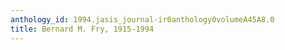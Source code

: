 ```yaml
---
anthology_id: 1994.jasis_journal-ir0anthology0volumeA45A8.0
title: Bernard M. Fry, 1915-1994
---
```


